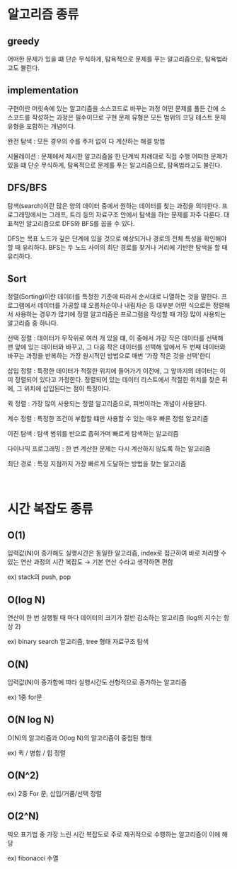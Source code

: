 # 알고리즘 종류

## greedy

어떠한 문제가 있을 떄 단순 무식하게, 탐욕적으로 문제를 푸는 알고리즘으로, 탐욕법라고도 불린다.

## implementation

구현이란 머릿속에 있는 알고리즘을 소스코드로 바꾸는 과정
어떤 문제를 풀든 간에 소스코드를 작성하는 과정은 필수이므로 구현 문제 유형은 모든 범위의
코딩 테스트 문제 유형을 포함하는 개념이다.

완전 탐색 : 모든 경우의 수를 주저 없이 다 계산하는 해결 방법

시뮬레이션 : 문제에서 제시한 알고리즘을 한 단계씩 차례대로 직접 수행
어떠한 문제가 있을 떄 단순 무식하게, 탐욕적으로 문제를 푸는 알고리즘으로, 탐욕법라고도 불린다.

## DFS/BFS

탐색(search)이란 많은 양의 데이터 중에서 원하는 데이터를 찾는 과정을 의미한다.
프로그래밍에서는 그래프, 트리 등의 자료구조 안에서 탐색을 하는 문제를 자주 다룬다. 대표적인 알고리즘으로
DFS와 BFS를 꼽을 수 있다.

DFS는 목표 노드가 깊은 단계에 있을 것으로 예상되거나 경로의 전체 특성을 확인해야 할 때 유리하다.
BFS는 두 노드 사이의 최단 경로를 찾거나 거리에 기반한 탐색을 할 때 유리하다.

## Sort

정렬(Sorting)이란 데이터를 특정한 기준에 따라서 순서대로 나열하는 것을 말한다. 프로그램에서 데이터를 가공할 떄
오름차순이나 내림차순 등 대부분 어떤 식으로든 정렬해서 사용하는 경우가 많기에 정렬 알고리즘은 프로그램을 작성할 때 가장 많이 사용되는 알고리즘 중 하나다.

선택 정렬 : 데이터가 무작위로 여러 개 있을 떄, 이 중에서 가장 작은 데이터를 선택해 맨 앞에 있는 데이터와 바꾸고,
그 다음 작은 데이터를 선택해 앞에서 두 번째 데이터와 바꾸는 과정을 반복하는 가장 원시적인 방법으로 매번 '가장 작은 것을 선택'한디

삽입 정렬 : 특정한 데이터가 적절한 위치에 들어가기 이전에, 그 앞까지의 데이터는 이미 정렬되어 있다고 가정한다.
정렬되어 있는 데이터 리스트에서 적절한 위치를 찾은 뒤에, 그 위치에 삽입된다는 점이 특징이다.

퀵 정렬 : 가장 많이 사용되는 정렬 알고리즘으로, 피벗이라는 개념이 사용된다.

계수 정렬 : 특정한 조건이 부합할 떄만 사용할 수 있는 매우 빠른 정렬 알고리즘

이진 탐색 : 탐색 범위를 반으로 좁혀가며 빠르게 탐색하는 알고리즘

다이나믹 프로그래밍 : 한 번 계산한 문제는 다시 계산하지 않도록 하는 알고리줌

최단 경로 : 특정 지점까지 가장 빠르게 도달하는 방법을 찾는 알고리즘

<br>

# 시간 복잡도 종류

## O(1)

입력값(N)이 증가해도 실행시간은 동일한 알고리즘, index로 접근하여 바로 처리할 수 있는 연산 과정의 시간 복잡도 → 기본 연산 수라고 생각하면 편함

ex) stack의 push, pop

## O(log N)

연산이 한 번 실행될 때 마다 데이터의 크기가 절반 감소하는 알고리즘 (log의 지수는 항상 2)

ex) binary search 알고리즘, tree 형태 자료구조 탐색

## O(N)

입력값(N)이 증가함에 따라 실행시간도 선형적으로 증가하는 알고리즘

ex) 1중 for문

## O(N log N)

O(N)의 알고리즘과 O(log N)의 알고리즘이 중첩된 형태

ex) 퀵 / 병합 / 힙 정렬

## O(N^2)

ex) 2중 For 문, 삽입/거품/선택 정렬

## O(2^N)

빅오 표기법 중 가장 느린 시간 복잡도로 주로 재귀적으로 수행하는 알고리즘이 이에 해당

ex) fibonacci 수열
